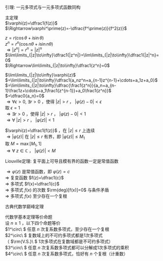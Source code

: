 引理: 一元多项式与一元多项式函数同构    
    
主定理    
 $\varphi(z)=\dfrac1{f(z)}$     
 $\Rightarrow\varphi^\prime(z)=-\dfrac{f^\prime(z)}{f^2(z)}$     
    
 $z=r(\cos\theta+i\sin\theta)$     
 $z^n=r^n(\cos n\theta+i\sin n\theta)$     
 $\Rightarrow|z^n|=r^n=|z|^n$     
 $\lim\limits_{|z|\to\infty}\dfrac1{|z^n|}=\lim\limits_{|z|\to\infty}\dfrac1{|z|^n}=0$     
 $\Rightarrow\lim\limits_{|z|\to\infty}\dfrac1{z^n}=0$     
    
 $\lim\limits_{|z|\to\infty}\varphi(z)$     
 $=\lim\limits_{|z|\to\infty}\dfrac1{a_nz^n+a_{n-1}z^{n-1}+\cdots+a_1z+a_0}$     
 $=\lim\limits_{|z|\to\infty}\dfrac{\frac1{z^n}}{a_n+a_{n-1}\frac1z+\cdots+a_1\frac1{z^{n-1}}+a_0\frac1{z^n}}$     
 $=\dfrac0{a_n}=0$     
 $\Rightarrow\forall\epsilon>0,\ \exists r>0$ ，使得 $|z|>r$ ， $|\varphi(z)-0|<\epsilon$     
取 $\epsilon=1$     
 $\Rightarrow\exists r>0$ ，使得 $|z|>r$ ， $|\varphi(z)-0|<1$     
 $\Rightarrow\forall\ |z|>r$ ， $|\varphi(z)|<1$     
    
 $\varphi(z)=\dfrac1{f(z)}$ ，在 $|z|\leq r$ 上连续    
 $\Rightarrow|\varphi(z)|$ 在 $|z|\leq r$ 有界，即 $|\varphi(z)|\leq M_1$     
取 $M=\max[M_1,1]$     
 $\Rightarrow\forall\ z\in\mathbb C$ ， $|\varphi(z)|<M$     
    
Liouville定理: 复平面上可导且模有界的函数一定是常值函数    
    
 $\Rightarrow\varphi(z)$ 是常值函数，即 $\varphi(z)=c$     
 $\Rightarrow$ 复变函数 $f(z)=\dfrac1{c}$     
 $\Rightarrow$ 多项式 $f(x)=\dfrac1{c}$     
 $\Rightarrow$ 多项式 $f(x)$ 的次数 $\rm{deg}[f(x)]=0$ 与条件矛盾    
 $\Rightarrow$ 多项式 $f(x)$ 至少存在一个复根    
    
古典代数学巅峰定理    
    
代数学基本定理等价命题    
设 $n\geq1$ ，以下四个命题等价    
 $1^\circ\ $ 任意 $n$ 次复系数多项式，至少存在一个复根    
 $2^\circ\ $ 复数域上的不可约多项式都是1次多项式    
（ $\rm{V.S.}\ $ 1次多项式在复数域都是不可约多项式）    
 $3^\circ\ $ 任意 $n$ 次复系数多项式都可以分解成1次多项式的乘积    
 $4^\circ\ $ 任意 $n$ 次复系数多项式，恰好有 $n$ 个复根（计重数）    
